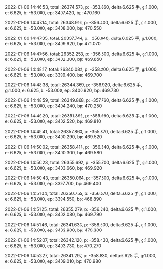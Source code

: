 2022-01-06 14:46:53, total: 26374.578, p: -353.860, delta:6.625 手, g:1.000, e: 6.625, b: -53.000, ep: 3407.420, bp: 470.160

2022-01-06 14:47:14, total: 26348.916, p: -356.400, delta:6.625 手, g:1.000, e: 6.625, b: -53.000, ep: 3408.000, bp: 470.550

2022-01-06 14:47:35, total: 26337.744, p: -358.640, delta:6.625 手, g:1.000, e: 6.625, b: -53.000, ep: 3409.920, bp: 471.070

2022-01-06 14:47:56, total: 26352.253, p: -356.500, delta:6.625 手, g:1.000, e: 6.625, b: -53.000, ep: 3402.300, bp: 469.850

2022-01-06 14:48:17, total: 26340.082, p: -358.200, delta:6.625 手, g:1.000, e: 6.625, b: -53.000, ep: 3399.400, bp: 469.700

2022-01-06 14:48:38, total: 26344.369, p: -356.920, delta:6.625 手, g:1.000, e: 6.625, b: -53.000, ep: 3400.920, bp: 469.730

2022-01-06 14:48:59, total: 26349.868, p: -357.760, delta:6.625 手, g:1.000, e: 6.625, b: -53.000, ep: 3404.240, bp: 470.250

2022-01-06 14:49:20, total: 26351.392, p: -355.960, delta:6.625 手, g:1.000, e: 6.625, b: -53.000, ep: 3402.520, bp: 469.810

2022-01-06 14:49:41, total: 26357.863, p: -355.870, delta:6.625 手, g:1.000, e: 6.625, b: -53.000, ep: 3400.290, bp: 469.520

2022-01-06 14:50:02, total: 26358.414, p: -356.340, delta:6.625 手, g:1.000, e: 6.625, b: -53.000, ep: 3400.300, bp: 469.580

2022-01-06 14:50:23, total: 26355.692, p: -355.700, delta:6.625 手, g:1.000, e: 6.625, b: -53.000, ep: 3403.660, bp: 469.920

2022-01-06 14:50:43, total: 26350.064, p: -357.500, delta:6.625 手, g:1.000, e: 6.625, b: -53.000, ep: 3397.700, bp: 469.400

2022-01-06 14:51:04, total: 26350.755, p: -356.570, delta:6.625 手, g:1.000, e: 6.625, b: -53.000, ep: 3394.550, bp: 468.890

2022-01-06 14:51:25, total: 26355.279, p: -356.240, delta:6.625 手, g:1.000, e: 6.625, b: -53.000, ep: 3402.080, bp: 469.790

2022-01-06 14:51:46, total: 26341.633, p: -358.500, delta:6.625 手, g:1.000, e: 6.625, b: -53.000, ep: 3403.900, bp: 470.300

2022-01-06 14:52:07, total: 26342.120, p: -358.430, delta:6.625 手, g:1.000, e: 6.625, b: -53.000, ep: 3403.730, bp: 470.270

2022-01-06 14:52:27, total: 26341.297, p: -358.830, delta:6.625 手, g:1.000, e: 6.625, b: -53.000, ep: 3409.010, bp: 470.980
